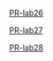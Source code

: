 
[PR-lab26](https://github.com/AbrarAlzubaidi/django-snacks/pull/1)

[PR-lab27](https://github.com/AbrarAlzubaidi/django-snacks/pull/2)


[PR-lab28](https://github.com/AbrarAlzubaidi/django-snacks/pull/3/)

